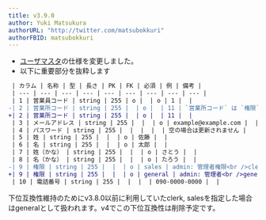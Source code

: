 ```yaml
---
title: v3.9.0
author: Yuki Matsukura
authorURL: "http://twitter.com/matsubokkuri"
authorFBID: matsubokkuri
---
```


- [ユーザマスタ](/docs/csv)の仕様を変更しました。
- 以下に重要部分を抜粋します

```diff
 | カラム | 名称 | 型 | 長さ | PK | FK | 必須 | 例 | 備考 |
 | --- | --- | --- | --- | --- | --- | --- | --- | --- |
 | 1 | 営業員コード | string | 255 | o |  | o | 1 |  |
-| 2 | 営業所コード | string | 255 |  | o |  | 11 | `営業所コード` は `権限` が`sales` の場合に必須です。 |
+| 2 | 営業所コード | string | 255 |  | o |  | 11 |  |
 | 3 | メールアドレス | string | 255 |  |  | o | example@example.com |  |
 | 4 | パスワード | string | 255 |  |  |  |  | 空の場合は更新されません |
 | 5 | 姓 | string | 255 |  |  | o | 佐藤 |  |
 | 6 | 名 | string | 255 |  |  | o | 太郎 |  |
 | 7 | 姓（かな） | string | 255 |  |  | o | さとう |  |
 | 8 | 名（かな） | string | 255 |  |  | o | たろう |  |
-| 9 | 権限 | string | 255 |  |  | o | sales | admin: 管理者権限<br />clerk: 事務員<br />sales: 営業員 |
+| 9 | 権限 | string | 255 |  |  | o | general | admin: 管理者<br />general: 一般 |
 | 10 | 電話番号 | string | 255 |  |  |  | 090-0000-0000 |  |
```


下位互換性維持のためにv3.8.0以前に利用していたclerk, salesを指定した場合はgeneralとして扱われます。v4でこの下位互換性は削除予定です。

